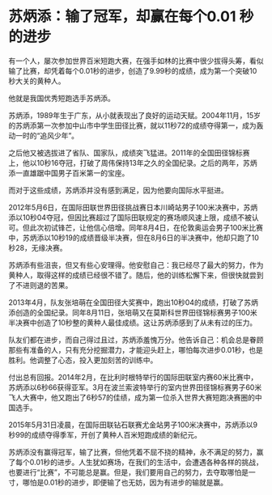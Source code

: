 # 苏炳添：输了冠军，却赢在每个0.01 秒的进步

有一个人，屡次参加世界百米短跑大赛，在强手如林的比赛中很少拔得头筹，看似输了比赛，却凭着每个0.01秒的进步，创造了9.99秒的成绩，成为第一个突破10秒大关的黄种人。 

他就是我国优秀短跑选手苏炳添。 

苏炳添，1989年生于广东，从小就表现出了良好的运动天赋。2004年11月，15岁的苏炳添第一次参加中山市中学生田径比赛，就以11秒72的成绩夺得第一，成为轰动一时的“追风少年”。 

之后他又被选拔进了省队、国家队，成绩突飞猛进。2011年的全国田径锦标赛上，他以10秒16夺冠，打破了周伟保持13年之久的全国纪录。之后的两年，苏炳添一直雄踞中国男子百米第一的宝座。 

而对于这些成绩，苏炳添并没有感到满足，因为他要向国际水平挺进。 

2012年5月6日，在国际田联世界田径挑战赛日本川崎站男子100米决赛中，苏炳添以10秒04夺冠，但因比赛超过了国际田联规定的赛场顺风速上限，成绩不被认可。但此次初试锋芒，让他信心倍增。同年8月4日，在伦敦奥运会男子100米比赛中，苏炳添以10秒19的成绩晋级半决赛，但在8月6日的半决赛中，他却只跑了10秒28，无缘决赛。 

苏炳添有些沮丧，但又有些心安理得。他安慰自己：我已经尽了最大的努力，作为黄种人，取得这样的成绩已经很不错了。随后，他的训练松懈下来，但很快就尝到了不进则退的苦果。 

2013年4月，队友张培萌在全国田径大奖赛中，跑出10秒04的成绩，打破了苏炳添创造的全国纪录。同年8月11日，张培萌又在莫斯科世界田径锦标赛男子100米半决赛中创造了10秒整的黄种人最佳成绩。这让苏炳添感到了从未有过的压力。 

队友们都在进步，而自己得过且过，苏炳添羞愧万分。他告诉自己：机会总是眷顾那些有准备的人，只有充分挖掘潜力，才能迎头赶上，哪怕每次进步0.01秒，也是胜利。他调整了心态，投入更加刻苦的训练中。 

付出总有回报。2014年2月，在比利时根特举行的国际田联室内赛60米比赛中，苏炳添以6秒66获得亚军。3月在波兰索波特举行的室内世界田径锦标赛男子60米飞人大赛中，他又跑出了6秒57的佳绩，成为第一位杀入世界大赛短跑决赛圈的中国选手。 

2015年5月31日凌晨，在国际田联钻石联赛尤金站男子100米决赛中，苏炳添以9秒99的成绩夺得季军，开创了黄种人百米短跑成绩的新纪元。 

苏炳添没有赢得冠军，输了比赛，但他凭着不屈不挠的精神，永不满足的努力，赢了每个0.01秒的进步。人生犹如赛场，在我们的生活中，会遭遇各种各样的挑战，也要进行“比赛”，不可能总是赢。但是，我们要用自己的努力，去夺取哪怕是一寸，哪怕是0.01秒的进步，即便输了也无妨，因为有进步的输就是赢。